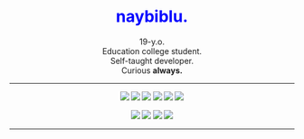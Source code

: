 <h1 align="center" style="color:blue;">
  naybiblu.
</h2>
<p align="center">
  19-y.o.<br>
  Education college student.<br>
  Self-taught developer.<br>
  Curious <strong>always<strong>.
</p>
<hr>
<p align="center">
  <!-- html -->
  <img
   src="https://img.shields.io/badge/HTML5-00008B?style=for-the-badge&logo=html5&logoColor=E34F26"/>
  <!-- css -->
  <img
   src="https://img.shields.io/badge/CSS3-00008B?style=for-the-badge&logo=css3&logoColor=1572B6"/>
  <!-- js -->
  <img 
   src="https://img.shields.io/badge/JS-00008B?style=for-the-badge&logo=javascript&logoColor=F7DF1E"/>
  <!-- nodejs -->
  <img 
   src="https://img.shields.io/badge/NODE%20JS-00008B?style=for-the-badge&logo=nodedotjs&logoColor=339933"/>
  <!-- expjs -->
  <img 
   src="https://img.shields.io/badge/EXPRESS%20JS-00008B?style=for-the-badge&logo=express&logoColor=white"/>
  <!-- mongodb -->
  <img 
   src="https://img.shields.io/badge/MONGODB-00008B?style=for-the-badge&logo=mongodb&logoColor=4EA94B"/>
</p>
<p align="center">
  <!-- json -->
  <img 
   src="https://img.shields.io/badge/JSON-white?style=for-the-badge&logo=json&logoColor=5E5C5C"/>
  <!-- c++ -->
  <img 
   src="https://img.shields.io/badge/C%2B%2B-white?style=for-the-badge&logo=c%2B%2B&logoColor=00599C"/>
  <!-- java -->
  <img 
   src="https://img.shields.io/badge/JAVA-white?style=for-the-badge&logo=openjdk&logoColor=ED8B00"/>
  <!-- sqlite -->
  <img 
   src="https://img.shields.io/badge/SQLITE-white?style=for-the-badge&logo=javascript&logoColor=F7DF1E"/>
</p>
<hr>
